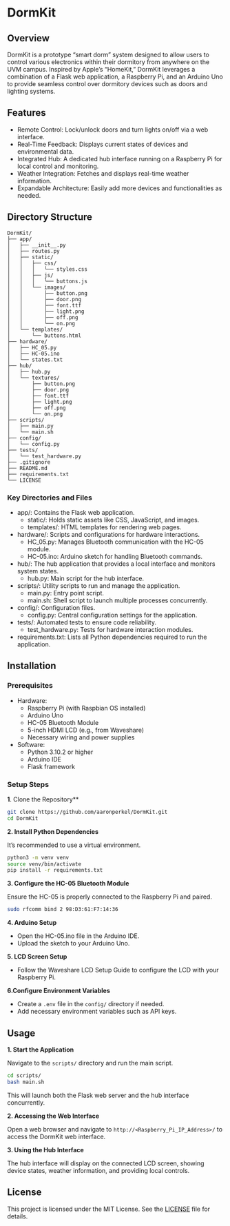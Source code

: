 # DormKit

## Overview
DormKit is a prototype “smart dorm” system designed to allow users to control various electronics within their dormitory from anywhere on the UVM campus. Inspired by Apple’s “HomeKit,” DormKit leverages a combination of a Flask web application, a Raspberry Pi, and an Arduino Uno to provide seamless control over dormitory devices such as doors and lighting systems.

## Features
- Remote Control: Lock/unlock doors and turn lights on/off via a web interface.
- Real-Time Feedback: Displays current states of devices and environmental data.
- Integrated Hub: A dedicated hub interface running on a Raspberry Pi for local control and monitoring.
- Weather Integration: Fetches and displays real-time weather information.
- Expandable Architecture: Easily add more devices and functionalities as needed.

## Directory Structure
```
DormKit/
├── app/
│   ├── __init__.py
│   ├── routes.py
│   ├── static/
│   │   ├── css/
│   │   │   └── styles.css
│   │   ├── js/
│   │   │   └── buttons.js
│   │   └── images/
│   │       ├── button.png
│   │       ├── door.png
│   │       ├── font.ttf
│   │       ├── light.png
│   │       ├── off.png
│   │       └── on.png
│   └── templates/
│       └── buttons.html
├── hardware/
│   ├── HC_05.py
│   ├── HC-05.ino
│   └── states.txt
├── hub/
│   ├── hub.py
│   └── textures/
│       ├── button.png
│       ├── door.png
│       ├── font.ttf
│       ├── light.png
│       ├── off.png
│       └── on.png
├── scripts/
│   ├── main.py
│   └── main.sh
├── config/
│   └── config.py
├── tests/
│   └── test_hardware.py
├── .gitignore
├── README.md
├── requirements.txt
└── LICENSE
```

### Key Directories and Files
- app/: Contains the Flask web application.
    - static/: Holds static assets like CSS, JavaScript, and images.
    - templates/: HTML templates for rendering web pages.
- hardware/: Scripts and configurations for hardware interactions.
    - HC_05.py: Manages Bluetooth communication with the HC-05 module.
    - HC-05.ino: Arduino sketch for handling Bluetooth commands.
- hub/: The hub application that provides a local interface and monitors system states.
    - hub.py: Main script for the hub interface.
- scripts/: Utility scripts to run and manage the application.
    - main.py: Entry point script.
    - main.sh: Shell script to launch multiple processes concurrently.
- config/: Configuration files.
    - config.py: Central configuration settings for the application.
- tests/: Automated tests to ensure code reliability.
    - test_hardware.py: Tests for hardware interaction modules.
- requirements.txt: Lists all Python dependencies required to run the application.

## Installation
### Prerequisites
- Hardware:
    - Raspberry Pi (with Raspbian OS installed)
    - Arduino Uno
    - HC-05 Bluetooth Module
    - 5-inch HDMI LCD (e.g., from Waveshare)
    - Necessary wiring and power supplies
- Software:
    - Python 3.10.2 or higher
    - Arduino IDE
    - Flask framework

### Setup Steps
**1**. Clone the Repository**
```bash
git clone https://github.com/aaronperkel/DormKit.git
cd DormKit
```

**2. Install Python Dependencies**

It’s recommended to use a virtual environment.
```bash
python3 -m venv venv
source venv/bin/activate
pip install -r requirements.txt
```

**3. Configure the HC-05 Bluetooth Module**

Ensure the HC-05 is properly connected to the Raspberry Pi and paired.
```bash
sudo rfcomm bind 2 98:D3:61:F7:14:36
```

**4. Arduino Setup**
- Open the HC-05.ino file in the Arduino IDE.
- Upload the sketch to your Arduino Uno.

**5. LCD Screen Setup**
- Follow the Waveshare LCD Setup Guide to configure the LCD with your Raspberry Pi.

**6.Configure Environment Variables**
- Create a `.env` file in the `config/` directory if needed.
- Add necessary environment variables such as API keys.

## Usage
**1. Start the Application**

Navigate to the `scripts/` directory and run the main script.
```bash
cd scripts/
bash main.sh
```
This will launch both the Flask web server and the hub interface concurrently.

**2. Accessing the Web Interface**

Open a web browser and navigate to `http://<Raspberry_Pi_IP_Address>/` to access the DormKit web interface.

**3. Using the Hub Interface**

The hub interface will display on the connected LCD screen, showing device states, weather information, and providing local controls.

## License
This project is licensed under the MIT License. See the [LICENSE](LICENSE) file for details.